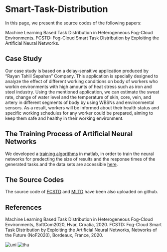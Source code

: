 # Smart-Task-Distribution
In this page, we present the source codes of the following papers:

Machine Learning Based Task Distribution in Heterogeneous Fog-Cloud Environments.
FCSTD: Fog-Cloud Smart Task Distribution by Exploiting the Artificial Neural Networks.


## Case Study
Our  case  study is  based  on  a delay-sensitive application produced   by   “Rayan   Tahlil   Sepahan”   Company.   This application  is specially designed to analyze the effect of different  working  conditions  on body of  workers who  workin  environments  with  high  amounts  of  heat  stress  such  as iron and steel industry. Using the mentioned application, we can  estimate  the  sweat  rate,  change  of  water  level  and  the temperature   of   skin,  core,   vein,  and   artery   in   different segments  of  body  by  using  WBSNs  and  environmental sensors.  As  a  result,  workers  will  be  informed  about  their health status and specific  working  schedules for any worker could  be  prepared, aiming to  keep them safe  and  healthy in their working environment.

## The Training Process of Artificial Neural Networks 
We developed a [training algorithms](https://github.com/MasoudAbedi/smart-task-distribution/blob/master/ANN-training-matlab.m) in matlab, in order to train the neural networks for predecting the size of results and the response times of the generated tasks.and the data sets are accessible [here](https://github.com/MasoudAbedi/smart-task-distribution/blob/master/DataSet.zip).


## The Source Codes

The source code of [FCSTD](https://github.com/MasoudAbedi/smart-task-distribution/blob/master/FCSTD2020.cs) and [MLTD](https://github.com/MasoudAbedi/smart-task-distribution/blob/master/MLTD2020.cs) have been also uploaded on github.


## References

Machine Learning Based Task Distribution in Heterogeneous Fog-Cloud Environments, SoftCom2020, Hvar, Croatia, 2020.
FCSTD: Fog-Cloud Smart Task Distribution by Exploiting the Artificial Neural Networks, Networks of the Future (NoF2020), Bordeaux, France, 2020.

![uni](https://user-images.githubusercontent.com/64810541/93024989-98a80a00-f5fa-11ea-9940-99b59e2b3a8a.PNG)
![thu](https://user-images.githubusercontent.com/64810541/93024992-99d93700-f5fa-11ea-83e6-4a31de446c90.PNG)








